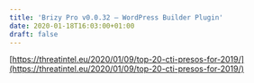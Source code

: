 ```yaml
---
title: 'Brizy Pro v0.0.32 – WordPress Builder Plugin'
date: 2020-01-18T16:03:00+01:00
draft: false
---
```


[https://threatintel.eu/2020/01/09/top-20-cti-presos-for-2019/](https://threatintel.eu/2020/01/09/top-20-cti-presos-for-2019/)